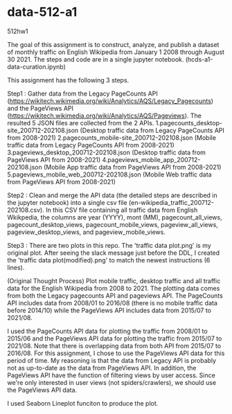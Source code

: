 # data-512-a1
512hw1

The goal of this assignment is to construct, analyze, and publish a dataset of monthly traffic on English Wikipedia from January 1 2008 through August 30 2021.
The steps and code are in a single jupyter notebook. (hcds-a1-data-curation.ipynb)

This assignment has the following 3 steps.

Step1 : Gather data from the Legacy PageCounts API (https://wikitech.wikimedia.org/wiki/Analytics/AQS/Legacy_Pagecounts) and the PageViews API (https://wikitech.wikimedia.org/wiki/Analytics/AQS/Pageviews). The resulted 5 JSON files are collected from the 2 APIs.
1.pagecounts_desktop-site_200712-202108.json
  (Desktop traffic data from Legacy PageCounts API from 2008-2021)
2.pagecounts_mobile-site_200712-202108.json
  (Mobile traffic data from Legacy PageCounts API from 2008-2021)
3.pageviews_desktop_200712-202108.json
  (Desktop traffic data from PageViews API from 2008-2021)
4.pageviews_mobile_app_200712-202108.json
  (Mobile App traffic data from PageViews API from 2008-2021)
5.pageviews_mobile_web_200712-202108.json
  (Mobile Web traffic data from PageViews API from 2008-2021)

Step2 : Clean and merge the API data (the detailed steps are described in the jupyter notebook) into a single csv file (en-wikipedia_traffic_200712-202108.csv).
In this CSV file containing all traffic data from English Wkikpedia, the columns are year (YYYY), mont (MM), pagecount_all_views, pagecount_desktop_views, pagecount_mobile_views, pageview_all_views, pageview_desktop_views, and pageview_mobile_views.

Step3 : There are two plots in this repo. The 'traffic data plot.png' is my original plot. After seeing the slack message just before the DDL, I created the 'traffic data plot(modified).png' to match the newest instructions (6 lines).

(Original Thought Process)
Plot mobile traffic, desktop traffic and all traffic data for the English Wikipedia from 2008 to 2021.
The plotting data comes from both the Legacy pagecounts API and pageviews API. The PageCounts API includes data from 2008/01 to 2016/08 (there is no mobile traffic data before 2014/10) while the PageViews API includes data from 2015/07 to 2021/08.

I used the PageCounts API data for plotting the traffic from 2008/01 to 2015/06 and the PageViews API data for plotting the traffic from 2015/07 to 2021/08. Note that there is overlapping data from both API from 2015/07 to 2016/08. For this assignment, I chose to use the PageViews API data for this period of time. My reasoning is that the data from Legacy API is probably not as up-to-date as the data from PageViews API. In addition, the PageViews API have the function of filtering views by user access. Since we're only interested in user views (not spiders/crawlers), we should use the PageViews API data.

I used Seaborn Lineplot funciton to produce the plot.
